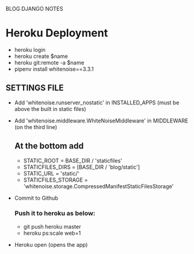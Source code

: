 BLOG DJANGO NOTES
# Heroku Deployment
- heroku login
- heroku create $name
- heroku git:remote -a $name
- pipenv install whitenoise==3.3.1
## SETTINGS FILE
- Add 'whitenoise.runserver_nostatic' in INSTALLED_APPS (must be above the built in static files)
- Add 'whitenoise.middleware.WhiteNoiseMiddleware' in MIDDLEWARE (on the third line)
  ## At the bottom add
  - STATIC_ROOT = BASE_DIR / 'staticfiles'
  - STATICFILES_DIRS = [BASE_DIR / 'blog/static']
  - STATIC_URL = 'static/'
  - STATICFILES_STORAGE = 'whitenoise.storage.CompressedManifestStaticFilesStorage'

- Commit to Github
  ### Push it to heroku as below:
  - git push heroku master
  - heroku ps:scale web=1
- Heroku open (opens the app)
